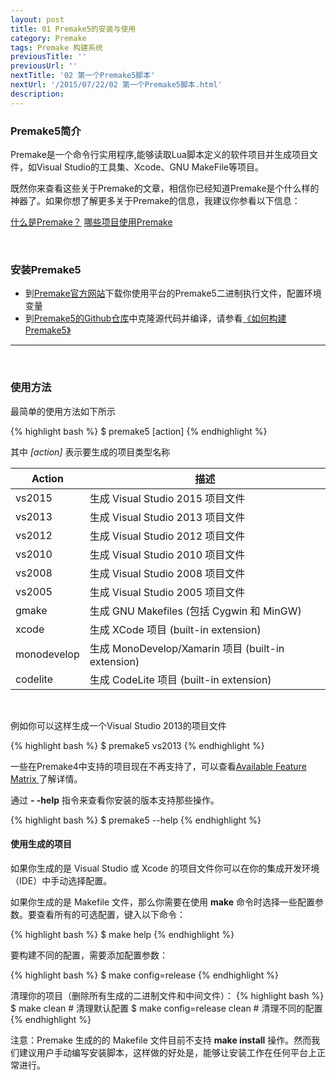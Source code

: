 ```yaml
---
layout: post
title: 01 Premake5的安装与使用
category: Premake
tags: Premake 构建系统
previousTitle: ''
previousUrl: ''
nextTitle: '02 第一个Premake5脚本'
nextUrl: '/2015/07/22/02 第一个Premake5脚本.html'
description:
---
```


### Premake5简介

Premake是一个命令行实用程序,能够读取Lua脚本定义的软件项目并生成项目文件，如Visual Studio的工具集、Xcode、GNU MakeFile等项目。

既然你来查看这些关于Premake的文章，相信你已经知道Premake是个什么样的神器了。如果你想了解更多关于Premake的信息，我建议你参看以下信息：

[什么是Premake？](https://github.com/premake/premake-core/wiki/What_Is_Premake)
[哪些项目使用Premake](https://github.com/premake/premake-core/wiki/Who-Uses-Premake)

<br/>

### 安装Premake5

* 到[Premake官方网站](https://premake.github.io/)下载你使用平台的Premake5二进制执行文件，配置环境变量
* 到[Premake5的Github仓库](https://github.com/premake/premake-core)中克隆源代码并编译，请参看[《如何构建Premake5》](https://github.com/premake/premake-core/wiki/Building-Premake)

---

<br/>

### 使用方法

最简单的使用方法如下所示

{% highlight bash %}
$ premake5 [action]
{% endhighlight %}

其中 *[action]* 表示要生成的项目类型名称

Action        | 描述
           ---|---
vs2015        | 生成 Visual Studio 2015 项目文件
vs2013        | 生成 Visual Studio 2013 项目文件
vs2012        | 生成 Visual Studio 2012 项目文件
vs2010        | 生成 Visual Studio 2010 项目文件
vs2008        | 生成 Visual Studio 2008 项目文件
vs2005        | 生成 Visual Studio 2005 项目文件
gmake	      | 生成 GNU Makefiles (包括 Cygwin 和 MinGW)
xcode	      | 生成 XCode 项目 (built-in extension)
monodevelop	  | 生成 MonoDevelop/Xamarin 项目 (built-in extension)
codelite	  | 生成 CodeLite 项目 (built-in extension)

<br/>

例如你可以这样生成一个Visual Studio 2013的项目文件

{% highlight bash %}
$ premake5 vs2013
{% endhighlight %}

一些在Premake4中支持的项目现在不再支持了，可以查看[Available Feature Matrix ](https://github.com/premake/premake-core/wiki/Feature-Matrix)了解详情。

通过 **- -help** 指令来查看你安装的版本支持那些操作。

{% highlight bash %}
$ premake5 --help
{% endhighlight %}

#### 使用生成的项目

如果你生成的是 Visual Studio 或 Xcode 的项目文件你可以在你的集成开发环境（IDE）中手动选择配置。

如果你生成的是 Makefile 文件，那么你需要在使用 **make** 命令时选择一些配置参数。要查看所有的可选配置，键入以下命令：

{% highlight bash %}
$ make help
{% endhighlight %}

要构建不同的配置，需要添加配置参数：

{% highlight bash %}
$ make config=release
{% endhighlight %}

清理你的项目（删除所有生成的二进制文件和中间文件）：
{% highlight bash %}
$ make clean                 # 清理默认配置
$ make config=release clean  # 清理不同的配置
{% endhighlight %}

注意：Premake 生成的的 Makefile 文件目前不支持 **make install** 操作。然而我们建议用户手动编写安装脚本，这样做的好处是，能够让安装工作在任何平台上正常进行。
